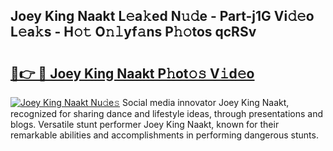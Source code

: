 ## Joey King Naakt L𝚎a𝚔ed N𝚞𝚍e - Part-j1G Vi𝚍𝚎o L𝚎a𝚔s - H𝚘𝚝 O𝚗𝚕yf𝚊ns P𝚑𝚘tos qcRSv

# <h2><a href="http://kfaz57c.oniu.top/?m=Joey+King+Naakt">🔗👉 🔴 Joey King Naakt P𝚑ot𝚘𝚜 V𝚒d𝚎o</a></h2>

[![Joey King Naakt Nu𝚍e𝚜](https://i.imgur.com/0qMVB7G.gif)](http://kfaz57c.oniu.top/?m=Joey+King+Naakt)
Social media innovator Joey King Naakt, recognized for sharing dance and lifestyle ideas, through presentations and blogs. Versatile stunt performer Joey King Naakt, known for their remarkable abilities and accomplishments in performing dangerous stunts.  
